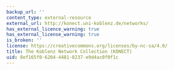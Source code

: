 ```yaml
---
backup_url: ''
content_type: external-resource
external_url: http://konect.uni-koblenz.de/networks/
has_external_licence_warning: true
has_external_license_warning: true
is_broken: ''
license: https://creativecommons.org/licenses/by-nc-sa/4.0/
title: The Koblenz Network Collection (KONECT)
uid: 8ef165f0-6204-4481-8237-e9d4ac0f0f1c
---
```

